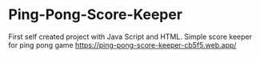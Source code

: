 # Ping-Pong-Score-Keeper
First self created project with Java Script and HTML. Simple score keeper for ping pong game
https://ping-pong-score-keeper-cb5f5.web.app/
